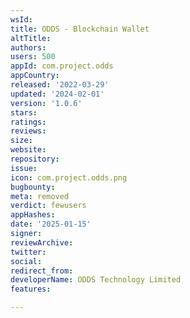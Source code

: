 ```yaml
---
wsId: 
title: ODDS - Blockchain Wallet
altTitle: 
authors: 
users: 500
appId: com.project.odds
appCountry: 
released: '2022-03-29'
updated: '2024-02-01'
version: '1.0.6'
stars: 
ratings: 
reviews: 
size: 
website: 
repository: 
issue: 
icon: com.project.odds.png
bugbounty: 
meta: removed
verdict: fewusers
appHashes: 
date: '2025-01-15'
signer: 
reviewArchive: 
twitter: 
social: 
redirect_from: 
developerName: ODDS Technology Limited
features: 

---
```



